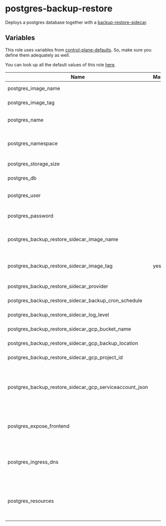 # postgres-backup-restore

Deploys a postgres database together with a [backup-restore-sidecar](https://github.com/metal-stack/backup-restore-sidecar).

## Variables

This role uses variables from [control-plane-defaults](/control-plane). So, make sure you define them adequately as well.

You can look up all the default values of this role [here](defaults/main/main.yaml).

| Name                                                    | Mandatory | Description                                                              |
| ------------------------------------------------------- | --------- | ------------------------------------------------------------------------ |
| postgres_image_name                                     |           | Image version of the postgres                                            |
| postgres_image_tag                                      |           | Image tag of the postgres                                                |
| postgres_name                                           |           | The name of the postgres instance                                        |
| postgres_namespace                                      |           | The deployment's target namespace                                        |
| postgres_storage_size                                   |           | The size of the PVC                                                      |
| postgres_db                                             |           | The name of the database                                                 |
| postgres_user                                           |           | The user of the postgres database                                        |
| postgres_password                                       |           | The password of the postgres database                                    |
| postgres_backup_restore_sidecar_image_name              |           | Image version of the backup-restore-sidecar                              |
| postgres_backup_restore_sidecar_image_tag               | yes       | Image tag of the backup-restore-sidecar                                  |
| postgres_backup_restore_sidecar_provider                |           | The backup provider                                                      |
| postgres_backup_restore_sidecar_backup_cron_schedule    |           | The backup cron schedule                                                 |
| postgres_backup_restore_sidecar_log_level               |           | The log level of the sidecar                                             |
| postgres_backup_restore_sidecar_gcp_bucket_name         |           | Bucket name of the GCP bucket                                            |
| postgres_backup_restore_sidecar_gcp_backup_location     |           | Location of the GCP bucket                                               |
| postgres_backup_restore_sidecar_gcp_project_id          |           | GCP project name                                                         |
| postgres_backup_restore_sidecar_gcp_serviceaccount_json |           | GCP Serviceaccount JSON string (service account requires bucket access)  |
| postgres_expose_frontend                                |           | Exposes the postgres over ingress (only use for dev environments)        |
| postgres_ingress_dns                                    |           | The virtual host to reach the postgres frontend when exposed via ingress |
| postgres_resources                                      |           | The kubernetes resources for the actual postgres container               |
